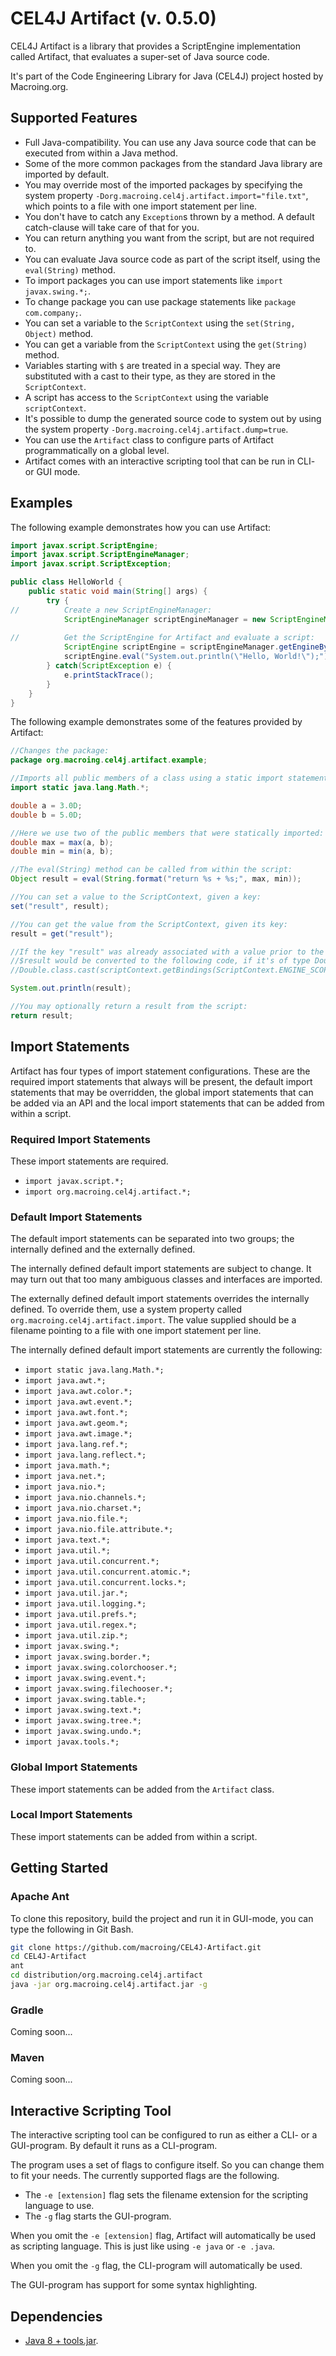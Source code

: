 CEL4J Artifact (v. 0.5.0)
=========================
CEL4J Artifact is a library that provides a ScriptEngine implementation called Artifact, that evaluates a super-set of Java source code.

It's part of the Code Engineering Library for Java (CEL4J) project hosted by Macroing.org.

Supported Features
------------------
* Full Java-compatibility. You can use any Java source code that can be executed from within a Java method.
* Some of the more common packages from the standard Java library are imported by default.
* You may override most of the imported packages by specifying the system property ``-Dorg.macroing.cel4j.artifact.import="file.txt"``, which points to a file with one import statement per line.
* You don't have to catch any `Exception`s thrown by a method. A default catch-clause will take care of that for you.
* You can return anything you want from the script, but are not required to.
* You can evaluate Java source code as part of the script itself, using the `eval(String)` method.
* To import packages you can use import statements like `import javax.swing.*;`.
* To change package you can use package statements like `package com.company;`.
* You can set a variable to the `ScriptContext` using the `set(String, Object)` method.
* You can get a variable from the `ScriptContext` using the `get(String)` method.
* Variables starting with `$` are treated in a special way. They are substituted with a cast to their type, as they are stored in the `ScriptContext`.
* A script has access to the `ScriptContext` using the variable `scriptContext`.
* It's possible to dump the generated source code to system out by using the system property `-Dorg.macroing.cel4j.artifact.dump=true`.
* You can use the ``Artifact`` class to configure parts of Artifact programmatically on a global level.
* Artifact comes with an interactive scripting tool that can be run in CLI- or GUI mode.

Examples
--------
The following example demonstrates how you can use Artifact:

```java
import javax.script.ScriptEngine;
import javax.script.ScriptEngineManager;
import javax.script.ScriptException;

public class HelloWorld {
    public static void main(String[] args) {
        try {
//          Create a new ScriptEngineManager:
            ScriptEngineManager scriptEngineManager = new ScriptEngineManager();
            
//          Get the ScriptEngine for Artifact and evaluate a script:
            ScriptEngine scriptEngine = scriptEngineManager.getEngineByExtension("java");
            scriptEngine.eval("System.out.println(\"Hello, World!\");");
        } catch(ScriptException e) {
            e.printStackTrace();
        }
    }
}
```

The following example demonstrates some of the features provided by Artifact:

```java
//Changes the package:
package org.macroing.cel4j.artifact.example;

//Imports all public members of a class using a static import statement:
import static java.lang.Math.*;

double a = 3.0D;
double b = 5.0D;

//Here we use two of the public members that were statically imported:
double max = max(a, b);
double min = min(a, b);

//The eval(String) method can be called from within the script:
Object result = eval(String.format("return %s + %s;", max, min));

//You can set a value to the ScriptContext, given a key:
set("result", result);

//You can get the value from the ScriptContext, given its key:
result = get("result");

//If the key "result" was already associated with a value prior to the evaluation of this script, you could use $result to access it instead.
//$result would be converted to the following code, if it's of type Double like shown above:
//Double.class.cast(scriptContext.getBindings(ScriptContext.ENGINE_SCOPE).get("result"))

System.out.println(result);

//You may optionally return a result from the script:
return result;
```

Import Statements
-----------------
Artifact has four types of import statement configurations. These are the required import statements that always will be present, the default import statements that may be overridden, the global import statements that can be added via an API and the local import statements that can be added from within a script.

### Required Import Statements
These import statements are required.

* `import javax.script.*;`
* `import org.macroing.cel4j.artifact.*;`

### Default Import Statements
The default import statements can be separated into two groups; the internally defined and the externally defined.

The internally defined default import statements are subject to change. It may turn out that too many ambiguous classes and interfaces are imported.

The externally defined default import statements overrides the internally defined. To override them, use a system property called ``org.macroing.cel4j.artifact.import``. The value supplied should be a filename pointing to a file with one import statement per line.

The internally defined default import statements are currently the following:
* `import static java.lang.Math.*;`
* `import java.awt.*;`
* `import java.awt.color.*;`
* `import java.awt.event.*;`
* `import java.awt.font.*;`
* `import java.awt.geom.*;`
* `import java.awt.image.*;`
* `import java.lang.ref.*;`
* `import java.lang.reflect.*;`
* `import java.math.*;`
* `import java.net.*;`
* `import java.nio.*;`
* `import java.nio.channels.*;`
* `import java.nio.charset.*;`
* `import java.nio.file.*;`
* `import java.nio.file.attribute.*;`
* `import java.text.*;`
* `import java.util.*;`
* `import java.util.concurrent.*;`
* `import java.util.concurrent.atomic.*;`
* `import java.util.concurrent.locks.*;`
* `import java.util.jar.*;`
* `import java.util.logging.*;`
* `import java.util.prefs.*;`
* `import java.util.regex.*;`
* `import java.util.zip.*;`
* `import javax.swing.*;`
* `import javax.swing.border.*;`
* `import javax.swing.colorchooser.*;`
* `import javax.swing.event.*;`
* `import javax.swing.filechooser.*;`
* `import javax.swing.table.*;`
* `import javax.swing.text.*;`
* `import javax.swing.tree.*;`
* `import javax.swing.undo.*;`
* `import javax.tools.*;`

### Global Import Statements
These import statements can be added from the ``Artifact`` class.

### Local Import Statements
These import statements can be added from within a script.

Getting Started
---------------
### Apache Ant
To clone this repository, build the project and run it in GUI-mode, you can type the following in Git Bash.
```bash
git clone https://github.com/macroing/CEL4J-Artifact.git
cd CEL4J-Artifact
ant
cd distribution/org.macroing.cel4j.artifact
java -jar org.macroing.cel4j.artifact.jar -g
```

### Gradle
Coming soon...

### Maven
Coming soon...

Interactive Scripting Tool
--------------------------
The interactive scripting tool can be configured to run as either a CLI- or a GUI-program. By default it runs as a CLI-program.

The program uses a set of flags to configure itself. So you can change them to fit your needs. The currently supported flags are the following.

 - The `-e [extension]` flag sets the filename extension for the scripting language to use.
 - The `-g` flag starts the GUI-program.

When you omit the `-e [extension]` flag, Artifact will automatically be used as scripting language. This is just like using `-e java` or `-e .java`.

When you omit the `-g` flag, the CLI-program will automatically be used.

The GUI-program has support for some syntax highlighting.

Dependencies
------------
 - [Java 8 + tools.jar](http://www.java.com).